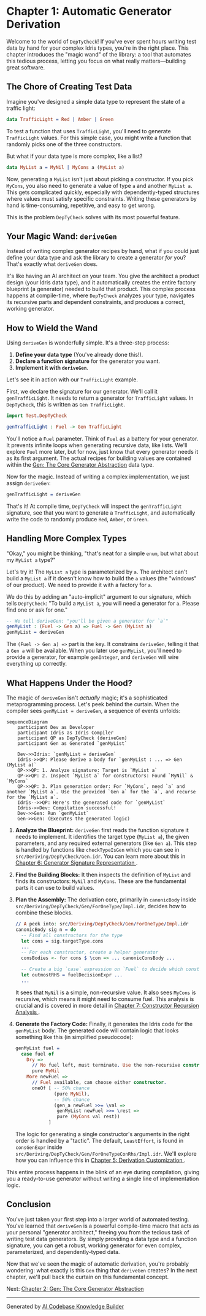 # Chapter 1: Automatic Generator Derivation

Welcome to the world of `DepTyCheck`! If you've ever spent hours writing test data by hand for your complex Idris types, you're in the right place. This chapter introduces the "magic wand" of the library: a tool that automates this tedious process, letting you focus on what really matters—building great software.

## The Chore of Creating Test Data

Imagine you've designed a simple data type to represent the state of a traffic light:

```idris
data TrafficLight = Red | Amber | Green
```

To test a function that uses `TrafficLight`, you'll need to generate `TrafficLight` values. For this simple case, you might write a function that randomly picks one of the three constructors.

But what if your data type is more complex, like a list?

```idris
data MyList a = MyNil | MyCons a (MyList a)
```

Now, generating a `MyList` isn't just about picking a constructor. If you pick `MyCons`, you also need to generate a value of type `a` and another `MyList a`. This gets complicated quickly, especially with dependently-typed structures where values must satisfy specific constraints. Writing these generators by hand is time-consuming, repetitive, and easy to get wrong.

This is the problem `DepTyCheck` solves with its most powerful feature.

## Your Magic Wand: `deriveGen`

Instead of writing complex generator recipes by hand, what if you could just define your data type and ask the library to create a generator *for* you? That's exactly what `deriveGen` does.

It's like having an AI architect on your team. You give the architect a product design (your Idris data type), and it automatically creates the entire factory blueprint (a generator) needed to build that product. This complex process happens at compile-time, where `DepTyCheck` analyzes your type, navigates its recursive parts and dependent constraints, and produces a correct, working generator.

## How to Wield the Wand

Using `deriveGen` is wonderfully simple. It's a three-step process:

1.  **Define your data type** (You've already done this!).
2.  **Declare a function signature** for the generator you want.
3.  **Implement it with `deriveGen`**.

Let's see it in action with our `TrafficLight` example.

First, we declare the signature for our generator. We'll call it `genTrafficLight`. It needs to return a generator for `TrafficLight` values. In `DepTyCheck`, this is written as `Gen TrafficLight`.

```idris
import Test.DepTyCheck

genTrafficLight : Fuel -> Gen TrafficLight
```

You'll notice a `Fuel` parameter. Think of `Fuel` as a battery for your generator. It prevents infinite loops when generating recursive data, like lists. We'll explore `Fuel` more later, but for now, just know that every generator needs it as its first argument. The actual recipes for building values are contained within the [Gen: The Core Generator Abstraction](02_gen__the_core_generator_abstraction_.md) data type.

Now for the magic. Instead of writing a complex implementation, we just assign `deriveGen`:

```idris
genTrafficLight = deriveGen
```

That's it! At compile time, `DepTyCheck` will inspect the `genTrafficLight` signature, see that you want to generate a `TrafficLight`, and automatically write the code to randomly produce `Red`, `Amber`, or `Green`.

## Handling More Complex Types

"Okay," you might be thinking, "that's neat for a simple `enum`, but what about my `MyList a` type?"

Let's try it! The `MyList a` type is parameterized by `a`. The architect can't build a `MyList a` if it doesn't know how to build the `a` values (the "windows" of our product). We need to provide it with a factory for `a`.

We do this by adding an "auto-implicit" argument to our signature, which tells `DepTyCheck`: "To build a `MyList a`, you will need a generator for `a`. Please find one or ask for one."

```idris
-- We tell deriveGen: "you'll be given a generator for `a`"
genMyList : (Fuel -> Gen a) => Fuel -> Gen (MyList a)
genMyList = deriveGen
```

The `(Fuel -> Gen a) =>` part is the key. It constrains `deriveGen`, telling it that a `Gen a` will be available. When you later use `genMyList`, you'll need to provide a generator, for example `genInteger`, and `deriveGen` will wire everything up correctly.

## What Happens Under the Hood?

The magic of `deriveGen` isn't *actually* magic; it's a sophisticated metaprogramming process. Let's peek behind the curtain. When the compiler sees `genMyList = deriveGen`, a sequence of events unfolds:

```mermaid
sequenceDiagram
    participant Dev as Developer
    participant Idris as Idris Compiler
    participant QP as DepTyCheck (deriveGen)
    participant Gen as Generated `genMyList`

    Dev->>Idris: `genMyList = deriveGen`
    Idris->>QP: Please derive a body for `genMyList : ... => Gen (MyList a)`
    QP->>QP: 1. Analyze signature: Target is `MyList a`
    QP->>QP: 2. Inspect `MyList a` for constructors: Found `MyNil` & `MyCons`
    QP->>QP: 3. Plan generation order: For `MyCons`, need `a` and another `MyList a`. Use the provided `Gen a` for the `a`, and recurse for the `MyList a`.
    Idris-->>QP: Here's the generated code for `genMyList`
    Idris->>Dev: Compilation successful!
    Dev->>Gen: Run `genMyList`
    Gen->>Gen: (Executes the generated logic)
```

1.  **Analyze the Blueprint:** `deriveGen` first reads the function signature it needs to implement. It identifies the target type (`MyList a`), the given parameters, and any required external generators (like `Gen a`). This step is handled by functions like `checkTypeIsGen` which you can see in `src/Deriving/DepTyCheck/Gen.idr`. You can learn more about this in [Chapter 6: Generator Signature Representation
](06_generator_signature_representation_.md).

2.  **Find the Building Blocks:** It then inspects the definition of `MyList` and finds its constructors: `MyNil` and `MyCons`. These are the fundamental parts it can use to build values.

3.  **Plan the Assembly:** The derivation core, primarily in `canonicBody` inside `src/Deriving/DepTyCheck/Gen/ForOneType/Impl.idr`, decides how to combine these blocks.
    ```idris
    // A peek into: src/Deriving/DepTyCheck/Gen/ForOneType/Impl.idr
    canonicBody sig n = do
      -- Find all constructors for the type
      let cons = sig.targetType.cons
      ...
      -- For each constructor, create a helper generator
      consBodies <- for cons $ \con => ... canonicConsBody ...

      -- Create a big `case` expression on `Fuel` to decide which constructor to use
      let outmostRHS = fuelDecisionExpr ...
      ...
    ```
    It sees that `MyNil` is a simple, non-recursive value. It also sees `MyCons` is recursive, which means it might need to consume fuel. This analysis is crucial and is covered in more detail in [Chapter 7: Constructor Recursion Analysis
](07_constructor_recursion_analysis_.md).

4.  **Generate the Factory Code:** Finally, it generates the Idris code for the `genMyList` body. The generated code will contain logic that looks something like this (in simplified pseudocode):

    ```idris
    genMyList fuel =
      case fuel of
        Dry =>
          // No fuel left, must terminate. Use the non-recursive constructor.
          pure MyNil
        More newFuel =>
          // Fuel available, can choose either constructor.
          oneOf [ -- 50% chance
                  (pure MyNil),
                  -- 50% chance
                  (gen_a newFuel >>= \val =>
                   genMyList newFuel >>= \rest =>
                   pure (MyCons val rest))
                ]
    ```
    The logic for generating a single constructor's arguments in the right order is handled by a "tactic". The default, `LeastEffort`, is found in `consGenExpr` inside `src/Deriving/DepTyCheck/Gen/ForOneTypeConRhs/Impl.idr`. We'll explore how you can influence this in [Chapter 5: Derivation Customization
](05_derivation_customization_.md).

This entire process happens in the blink of an eye during compilation, giving you a ready-to-use generator without writing a single line of implementation logic.

## Conclusion

You've just taken your first step into a larger world of automated testing. You've learned that `deriveGen` is a powerful compile-time macro that acts as your personal "generator architect," freeing you from the tedious task of writing test data generators. By simply providing a data type and a function signature, you can get a robust, working generator for even complex, parameterized, and dependently-typed data.

Now that we've seen the magic of automatic derivation, you're probably wondering: what exactly is this `Gen` thing that `deriveGen` creates? In the next chapter, we'll pull back the curtain on this fundamental concept.

Next: [Chapter 2: Gen: The Core Generator Abstraction
](02_gen__the_core_generator_abstraction_.md)

---

Generated by [AI Codebase Knowledge Builder](https://github.com/The-Pocket/Tutorial-Codebase-Knowledge)